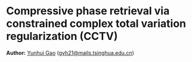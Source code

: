 # Compressive phase retrieval via constrained complex total variation regularization (CCTV)
**Author:** [Yunhui Gao](https://github.com/Yunhui-Gao) (gyh21@mails.tsinghua.edu.cn)


